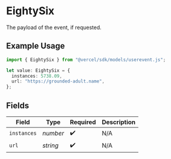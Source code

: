 # EightySix

The payload of the event, if requested.

## Example Usage

```typescript
import { EightySix } from "@vercel/sdk/models/userevent.js";

let value: EightySix = {
  instances: 5738.09,
  url: "https://grounded-adult.name",
};
```

## Fields

| Field              | Type               | Required           | Description        |
| ------------------ | ------------------ | ------------------ | ------------------ |
| `instances`        | *number*           | :heavy_check_mark: | N/A                |
| `url`              | *string*           | :heavy_check_mark: | N/A                |